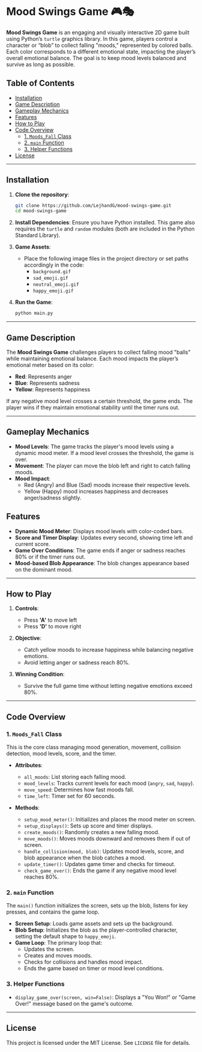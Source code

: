 # Mood Swings Game 🎮🎭

**Mood Swings Game** is an engaging and visually interactive 2D game built using Python’s `turtle` graphics library. In this game, players control a character or “blob” to collect falling "moods," represented by colored balls. Each color corresponds to a different emotional state, impacting the player’s overall emotional balance. The goal is to keep mood levels balanced and survive as long as possible.

## Table of Contents

- [Installation](#installation)
- [Game Description](#game-description)
- [Gameplay Mechanics](#gameplay-mechanics)
- [Features](#features)
- [How to Play](#how-to-play)
- [Code Overview](#code-overview)
  - [1. `Moods_Fall` Class](#1-moods_fall-class)
  - [2. `main` Function](#2-main-function)
  - [3. Helper Functions](#3-helper-functions)
- [License](#license)

---

## Installation

1. **Clone the repository**:
    ```bash
    git clone https://github.com/LejhandG/mood-swings-game.git
    cd mood-swings-game
    ```

2. **Install Dependencies**:
    Ensure you have Python installed. This game also requires the `turtle` and `random` modules (both are included in the Python Standard Library).
    
3. **Game Assets**:
    - Place the following image files in the project directory or set paths accordingly in the code:
        - `background.gif`
        - `sad_emoji.gif`
        - `neutral_emoji.gif`
        - `happy_emoji.gif`
  
4. **Run the Game**:
    ```bash
    python main.py
    ```

---

## Game Description

The **Mood Swings Game** challenges players to collect falling mood "balls" while maintaining emotional balance. Each mood impacts the player’s emotional meter based on its color:
   - **Red**: Represents anger
   - **Blue**: Represents sadness
   - **Yellow**: Represents happiness

If any negative mood level crosses a certain threshold, the game ends. The player wins if they maintain emotional stability until the timer runs out.

---

## Gameplay Mechanics

- **Mood Levels**: The game tracks the player's mood levels using a dynamic mood meter. If a mood level crosses the threshold, the game is over.
- **Movement**: The player can move the blob left and right to catch falling moods.
- **Mood Impact**:
    - Red (Angry) and Blue (Sad) moods increase their respective levels.
    - Yellow (Happy) mood increases happiness and decreases anger/sadness slightly.

## Features

- **Dynamic Mood Meter**: Displays mood levels with color-coded bars.
- **Score and Timer Display**: Updates every second, showing time left and current score.
- **Game Over Conditions**: The game ends if anger or sadness reaches 80% or if the timer runs out.
- **Mood-based Blob Appearance**: The blob changes appearance based on the dominant mood.

---

## How to Play

1. **Controls**:
   - Press **'A'** to move left
   - Press **'D'** to move right

2. **Objective**:
   - Catch yellow moods to increase happiness while balancing negative emotions.
   - Avoid letting anger or sadness reach 80%.

3. **Winning Condition**:
   - Survive the full game time without letting negative emotions exceed 80%.

---

## Code Overview

### 1. `Moods_Fall` Class

This is the core class managing mood generation, movement, collision detection, mood levels, score, and the timer.

- **Attributes**:
    - `all_moods`: List storing each falling mood.
    - `mood_levels`: Tracks current levels for each mood (`angry`, `sad`, `happy`).
    - `move_speed`: Determines how fast moods fall.
    - `time_left`: Timer set for 60 seconds.

- **Methods**:
    - `setup_mood_meter()`: Initializes and places the mood meter on screen.
    - `setup_displays()`: Sets up score and timer displays.
    - `create_moods()`: Randomly creates a new falling mood.
    - `move_moods()`: Moves moods downward and removes them if out of screen.
    - `handle_collision(mood, blob)`: Updates mood levels, score, and blob appearance when the blob catches a mood.
    - `update_timer()`: Updates game timer and checks for timeout.
    - `check_game_over()`: Ends the game if any negative mood level reaches 80%.

### 2. `main` Function

The `main()` function initializes the screen, sets up the blob, listens for key presses, and contains the game loop.

- **Screen Setup**: Loads game assets and sets up the background.
- **Blob Setup**: Initializes the blob as the player-controlled character, setting the default shape to `happy_emoji`.
- **Game Loop**: The primary loop that:
    - Updates the screen.
    - Creates and moves moods.
    - Checks for collisions and handles mood impact.
    - Ends the game based on timer or mood level conditions.

### 3. Helper Functions

- `display_game_over(screen, win=False)`: Displays a "You Won!" or "Game Over!" message based on the game's outcome.

---

## License

This project is licensed under the MIT License. See `LICENSE` file for details.
